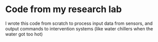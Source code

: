 # Code from my research lab
I wrote this code from scratch to process input data from sensors, and output commands to intervention systems (like water chillers when the water got too hot)
